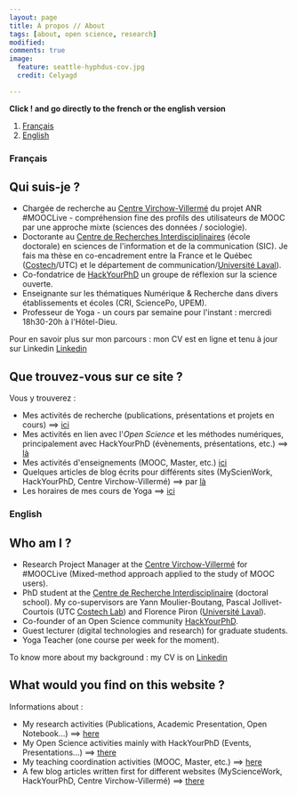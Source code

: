 ```yaml
---
layout: page
title: À propos // About
tags: [about, open science, research]
modified:
comments: true
image:
  feature: seattle-hyphdus-cov.jpg
  credit: Celyagd

---
```

**Click ! and go directly to the french or the english version**

1. [Français](#français)
2. [English](#english)

### Français <a name="français"></a>


## Qui suis-je ?

- Chargée de recherche au [Centre Virchow-Villermé](http://www.virchowvillerme.eu) du projet ANR #MOOCLive - compréhension fine des profils des utilisateurs de MOOC par une approche mixte (sciences des données / sociologie).
- Doctorante au [Centre de Recherches Interdisciplinaires](http://cri-paris.org/) (école doctorale) en sciences de l'information et de la communication (SIC). Je fais ma thèse en co-encadrement entre la France et le Québec ([Costech](http://www.utc.fr/costech/)/UTC) et le département de communication/[Université Laval](http://www2.ulaval.ca/en/home.html)).
- Co-fondatrice de [HackYourPhD](http://www.hackyourphd.org) un groupe de réflexion sur la science ouverte.
- Enseignante sur les thématiques Numérique & Recherche dans divers établissements et écoles (CRI, SciencePo, UPEM).
- Professeur de Yoga - un cours par semaine pour l'instant : mercredi 18h30-20h à l'Hôtel-Dieu.

Pour en savoir plus sur mon parcours : mon CV est en ligne et tenu à jour sur Linkedin [Linkedin](https://www.linkedin.com/in/celyagrusondaniel)


## Que trouvez-vous sur ce site ?

Vous y trouverez :

- Mes activités de recherche (publications, présentations et projets en cours) ==> [ici](http://celyagd.github.io/research/)
- Mes activités en lien avec l'*Open Science* et les méthodes numériques, principalement avec HackYourPhD (évènements, présentations, etc.) ==> [là](http://celyagd.github.io/openscience/)
- Mes activités d'enseignements (MOOC, Master, etc.) [ici](http://celyagd.github.io/moocscinum/)
- Quelques articles de blog écrits pour différents sites (MyScienWork, HackYourPhD, Centre Virchow-Villermé) ==> par [là](http://celyagd.github.io/blog/)
- Les horaires de mes cours de Yoga ==> [ici](http://celyagd.github.io/yoga/)


### English <a name="english"></a>



## Who am I ?

- Research Project Manager at the [Centre Virchow-Villermé](http://www.virchowvillerme.eu) for #MOOCLive (Mixed-method approach applied to the study of MOOC users).
- PhD student at the [Centre de Recherche Interdisciplinaire](http://cri-paris.org/) (doctoral school). My co-supervisors are Yann Moulier-Boutang, Pascal Jollivet-Courtois (UTC [Costech Lab](http://www.utc.fr/costech/)) and Florence Piron ([Université Laval](http://www2.ulaval.ca/en/home.html)).
- Co-founder of an Open Science community [HackYourPhD](http://www.hackyourphd.org).
- Guest lecturer (digital technologies and research) for graduate students.
- Yoga Teacher (one course per week for the moment).

To know more about my background : my CV is on [Linkedin](https://www.linkedin.com/in/celyagrusondaniel)

## What would you find on this website ?

Informations about :

- My research activities (Publications, Academic Presentation, Open Notebook...) ==> [here](http://celyagd.github.io/research/)
- My Open Science activities mainly with HackYourPhD (Events, Presentations...) ==> [there](http://celyagd.github.io/openscience/)
- My teaching coordination activities (MOOC, Master, etc.)
 ==> [here](http://celyagd.github.io/moocscinum/)
- A few blog articles written first for different websites (MyScienceWork, HackYourPhD, Centre Virchow-Villermé) ==> [there](http://celyagd.github.io/blog/)
